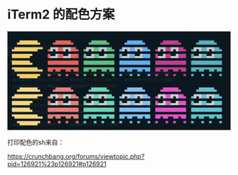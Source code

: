 # iTerm2 的配色方案
![配色](assets/demo.jpg)

打印配色的sh来自：

https://crunchbang.org/forums/viewtopic.php?pid=126921%23p126921#p126921